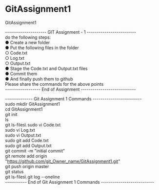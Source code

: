 # GitAssignment1
GitAssignment1

--------------------- GIT Assignment - 1 -------------------------\
do the following steps:\
● Create a new folder\
● Put the following files in the folder\
○ Code.txt\
○ Log.txt\
○ Output.txt\
● Stage the Code.txt and Output.txt files\
● Commit them\
● And finally push them to github\
 Please share the commands for the above points\
 ------------------ End of Assignment ----------------------------


-------------- Git Assignment 1 Commands -------------------------\
sudo mkdir GitAssignment1\
cd GitAssignment1\
git init\
ls\
git ls-files\ 
sudo vi Code.txt\
sudo vi Log.txt\
sudo vi Output.txt\
sudo git add Code.txt\
sudo git add Output.txt\
git commit -m "initial commit"\
git remote add origin "https://github.com/git_Owner_name/GitAssignment1.git"  
git push origin master\
git status\
git ls-files\ 
git log --oneline\
----------- End of Git Assignment 1 Commands ---------------------------
